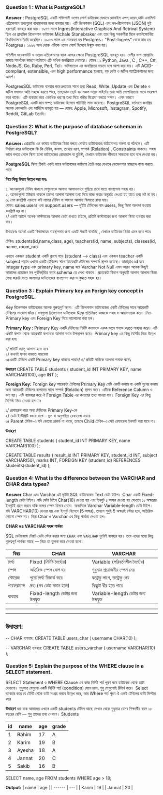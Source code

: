 ### Question 1 : What is PostgreSQL?

**Answer** : PostgreSQL একটি শক্তিশালী ওপেন সোর্স ডাটাবেজ যেখানে মোবাইল এপস,ওয়েব,ডাটা এনালিস্ট এপ্লিকেশনে তথ্যগুলো ব্যবস্থাপনার জন্য ব্যবহার হয়। এটি রিলেশনাল (SQL) এবং নন-রিলেশনাল (JSON) দুই ধরণেরই ব্যবহার করা যায়। ১৯৭৭ সালে Ingres(Interactive Graphics And Retrival System) ছিল এর প্রাথমিক রিলেশনাল ডাটাবেজ Michale Stonebraker এবং তার কিছু সহকর্মীরা মিলে ক্যালিফোর্নিয়া বিশ্ববিদ্যালয়ে তৈরি করেছিল। ১৯৮৬ সালে এর নামকরণ হয় Postgres। "Post-Ingres" থেকে নাম হয় Postgres। ১৯৯৬ সাল থেকে এটিকে ওপেন সোর্স হিসেবে উন্মুক্ত করা হয়।

গতিশীল ওয়েবসাইট ও ওয়েব এপ্লিকেশনের ব্যাক এন্ডের ক্ষেত্রে PostgreSQL ব্যবহৃত হয়। বেশীর ভাগ প্রোগ্রামিং ভাষায় সমর্থনের কারণে বর্তমানে এটি অধিক জনপ্রিয়তা পেয়েছে। যেমন ঃ Python, Java , C , C++, C#, NodeJS, Go, Ruby, Perl, Tcl। ভবিষ্যতেও এর জনপ্রিয়তা বাড়বে বলে আশা করা যায়। এটি ACID-compliant, extensible, এবং high performance হওয়ায়, বড় ডেটা ও জটিল অ্যাপ্লিকেশনের জন্য আদর্শ।

PostgresSQL ডাটাবেজ ব্যবহার করে দ্রুততার সাথে তথ্য Read, Write ,Update এবং Delete ও জটিল সমাধান অতি সহজে করতে পারে, তাছাড়াও ছোট বড় সকল ওয়েব সাইটের তথ্য অতি গোপনিয়তার সাথে সংরক্ষণ করে থাকে। এটি ব্যবহার করে একাধিক ধরণের তথ্য নিয়ে গভীর বিশ্লেষণ করতে সক্ষম। এসব কারণে PostgreSQL একটি মান সম্পন্ন ডাটাবেজ হিসেবে পরিচিতি লাভ করেছে। PostgreSQL বর্তমানে জনপ্রিয় অনেক কোম্পানি এবং সার্ভিসে ব্যবহৃত হয় — যেমন: Apple, Microsoft, Instagram, Spotify, Reddit, GitLab ইত্যাদি।

### Question 2: What is the purpose of database scheman in PostgreSQL?

**Answer:** প্রোগ্রামিং এর ভাষায় ডাটাবেজ স্কিমা বলতে বোঝায় ডাটাবেজের কাঠামোগত নকশা বা গঠনকে। এটি নির্ধারণ করে ডাটাবেজে কি কি টেবিল, কলাম, তথ্যের ধরণ, সম্পর্ক (Relation) , Constraints থাকবে। সহজ ভাবে বলতে গেলে স্কিমা হলো ডাটাবেজের রোডম্যাপ বা ব্লুপ্রিন্ট, যেখানে ডাটাবেজ কীভাবে সাজানো হবে বলে দেওয়া হয়।

**PostgreSQL** স্কিমা ঠিকই একই ভাবে ডাটাবেজের কাঠামো তৈরি করে যেখানে ডেভেলপার স্বাচ্ছন্দে কাজ করতে পারে

**নিচে কিছু বিষয়ে উল্লেখ করা হলঃ**

১. অনেকগুলো টেবিল থাকলে সেগুলোকে আলাদা আলাদাভাবে গুছিয়ে রাখে যাতে ব্যবস্থাপনা সহজ হয়।\
২. অনেকগুলো ইউজার থাকলে তাদের আলাদা আলাদা তথ্য নিয়ে কাজ করার অনুমতি দেওয়া হয় যাতে তথ্য নষ্ট না হয়।\
৩. নেম কনফ্লিক্ট এড়ানো কই নামের টেবিল বা ফাংশন আলাদা স্কিমাতে রাখা যায়।\
যেমন:
sales.users এবং support.users — দুইটা টেবিলের নাম users, কিন্তু স্কিমা আলাদা হওয়ায় কনফ্লিক্ট হয় না।\
৪/ একই অ্যাপে অনেক কাস্টমারের আলাদা ডেটা রাখতে চাইলে, প্রতিটি কাস্টমারের জন্য আলাদা স্কিমা ব্যবহার করা যায়।

উদাহরণঃ আমরা একটি বিদ্যালয়ের ব্যবস্থাপনার জন্য একটি পদ্ধতী বানাচ্ছি , যেখানে ডাটাবেজ স্কিমা এমন হতে পারে

টেবিলঃ
students(id,name,class, age),
teachers(id, name, subjects),
classes(id, name, room_no)

এখানে একজন student একটি ক্লাসে পড়ে (student --> class) এবং একজন teacher একটি subject পড়ান এখানে একটি টেবিলের সাথে আরেকটি টেবিলের সম্পর্কে স্থাপন হয়েছে। তাছাড়াও id হবে Integer type এবং primary key, name হবে Varchar Not Null এমন আরও অনেক কিছুই আমাদের প্রয়োজন মন পূর্বনির্ধা্রিত ভাবে schema তে লেখা থাকবে। প্রত্যেকটা বিভাগ অনুযায়ী আলাদা আলাদা স্কিমা লেখা জরুরি যাতে আমাদের ডাটাবেজের ব্যবস্থাপনা করা ও বুঝতে সহজ হয়।

### Question 3 : Explain Primary key an Forign key concept in PostgreSQL.

Key রিলেশনাল ডাটাবেজের অনেক গুরুত্বপূর্ণ অংশ। এটি রিলেশনাল ডাটাবেজের একটি টেবিলের সাথে আরেকটি টেবিলের সংযোগ ঘটায়। সবগুলো রিলেশনাল ডাটাবেজে Key প্রতিনিয়ত কাজকে সহজ ও আরামদায়ক করে। নিচে Primary key এবং Foreign Key নিয়ে আলোচনা করা হল।

**Primary Key :** Primary Key একটি টেবিলের নির্দিষ্ট কলামকে একক ভাবে শনাক্ত করতে সাহায্য করে। এটি একটি কলাম থেকে আরেকটি কলামকে আলাদা ভাবে উপস্থাপন করে। Primary key এর কিছু বৈশিষ্ঠ্য নিচে উল্লেখ করা হলঃ

১/ প্রতিটি ভ্যালু আলাদা হতে হবে\
২/ কখনই ফাকা থাকতে পারবেনা\
৩/একটি টেবিলে একটি Primary key থাকতে পারবে/
৪/ প্রতিটি সারিকে আলাদা শনাক্ত করে\

**উদাহরণ**
CREATE TABLE students (
student_id INT PRIMARY KEY,
name VARCHAR(100),
age INT
);

**Foreign Key:** Foreign key আরেকটা টেবিলের Primary Key যেটি একটি কলাম বা একটি গুপের কলাম অন্য আরেকটি টেবিলের কলামের সাথে সম্পর্ক (Relation) স্থাপন করে। এটিকে Reference Column ও বলা হয়। এটি ব্যাবহার করে ঐ Foreign Table এর কলামের তথ্য পাওয়া যায়। Foreign Key এর কিছু বৈশিষ্ঠ্য নিচে দেওয়া হল ঃ

১/ রেফারেন্স করে অন্য টেবিলের Primary Key-কে\
২/ ডেটা ইন্টিগ্রিটি বজায় রাখে – ভুল বা অনুপস্থিত রেফারেন্স এড়ায়\
৩/ Parent টেবিল-এ যদি কোনো রেকর্ড না থাকে, তাহলে Child টেবিল-এ সেই রেফারেন্স ইনসার্ট করা যাবে না।

**উদাহরণ**

CREATE TABLE students (
student_id INT PRIMARY KEY,
name VARCHAR(100)
);

CREATE TABLE results (
result_id INT PRIMARY KEY,
student_id INT,
subject VARCHAR(50),
marks INT,
FOREIGN KEY (student_id) REFERENCES students(student_id)
);

### Question 4: What is the difference between the VARCHAR and CHAR data types?

**Answer** Char এবং Varchar এই দুইটা SQL ডাটাবেজের Text ডেটা টাইপ। Char একটি Fixed-length ডেটা টাইপ। যদি ডেটা টাইপ Char(10) দেওয়া হয় এবং ইনপুট ৫ অক্ষর দেওয়া হয় সেখানে ১০ অক্ষরের ইনপুটই গ্রহন করবে বাকি অক্ষর স্পেস হিসবে নেবে। অন্যদিকে Varchar Variable-length ডেটা টাইপ। যদি VARCHAR(10) দেওয়া হয় এবং ইনপুট হিসেবে (5 অক্ষর), তাহলে শুধুই 5 অক্ষরই স্টোর হবে, অতিরিক্ত কোনো স্পেস নয়। নিচে Char ও Varchar এর কিছু পার্থক্য দেওয়া হল।

**CHAR vs VARCHAR সহজ পার্থক্য**

SQL ডেটাবেজে টেক্সট ডেটা স্টোর করার জন্য `CHAR` এবং `VARCHAR` দুটোই ব্যবহার হয়। তবে এদের মধ্যে কিছু গুরুত্বপূর্ণ পার্থক্য আছে — নিচে তা তুলনা করে দেওয়া হলো:

| বিষয়         | CHAR                            | VARCHAR                            |
| ------------ | ------------------------------- | ---------------------------------- |
| দৈর্ঘ্য      | Fixed (নির্দিষ্ট দৈর্ঘ্যের)     | Variable (পরিবর্তনশীল দৈর্ঘ্যের)   |
| স্পেস        | অতিরিক্ত স্পেস যোগ হয়           | শুধুমাত্র প্রয়োজনীয় স্পেস নেয়      |
| স্টোরেজ      | পুরো দৈর্ঘ্য রিজার্ভ করে        | যতটুকু লাগে, ততটুকু নেয়            |
| পারফরম্যান্স | দ্রুত (সব ডেটা সমান হলে)        | কিছুটা ধীর হতে পারে                |
| ব্যবহার      | Fixed-length ডেটার জন্য উপযুক্ত | Variable-length ডেটার জন্য উপযুক্ত |

---

---

## উদাহরণ:

-- CHAR ব্যবহার:
CREATE TABLE users_char (
username CHAR(10)
);

-- VARCHAR ব্যবহার:
CREATE TABLE users_varchar (
username VARCHAR(10)
);

### Question 5: Explain the purpose of the WHERE clause in a SELECT statement.

SELECT Statement ও WHERE Clause এর কাজ নির্দিষ্ট শর্ত পূরণ করে ডাটাবেজ থেকে ডাটা দেখানো। শুধুমাত্র যেগুলো একটি নির্দিষ্ট শর্ত (condition) মেনে চলে, শুধু সেগুলোই রিটার্ন করে। Select ব্যাবহার করে যে টেবিট থেকে ডাটা সংগ্রহ করবে উল্লেখ করে, আর Where শর্ত পূরণ ঐ একই টেবিলের ডাটা ফিল্টার করে

**উদাহরণ**
ধরা যাক আমাদের এখানে একটি students টেবিল আছে সেখান থেকে শুধুমাত্র যেসব শিক্ষার্থীর বয়স ১৮ বছরের বেশি — শুধু তাদের তথ্য দেখাবে।
Students

| id  | name   | age | grade |
| --- | ------ | --- | ----- |
| 1   | Rahim  | 17  | A     |
| 2   | Karim  | 19  | B     |
| 3   | Ayesha | 18  | A     |
| 4   | Jannat | 20  | C     |
| 5   | Sakib  | 16  | B     |

SELECT name, age FROM students
WHERE age > 18;

**Output:**
| name | age |
| ------ | --- |
| Karim | 19 |
| Jannat | 20 |
